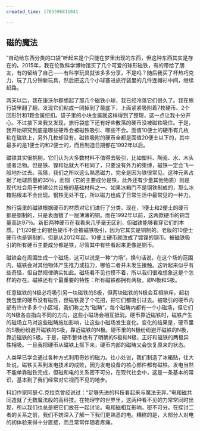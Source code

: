 ```yaml
---
created_time: 1705596811841

---
```

   

## 磁的魔法

“自动给东西分类的口袋”听起来是个只能在梦里出现的东西，但这种东西其实是存在的。2015年，我在伦敦科学博物馆买了几个可爱的球形磁铁，有的带给了朋友，有的留给了自己——有科学玩具就该多多分享，不是吗？随后我买了杯热巧克力，玩了几分钟新玩具，然后把这几个小球塞进旅行袋里的几件连帽衫中间，继续赶路。

两天以后，我在康沃尔郡想起了那几个磁铁小球，我已经冷落它们很久了。我在旅行袋里翻了翻，发现它们粘成一团掉到了最底下，上面紧紧吸附着7枚硬币、2个回形针和1颗金属纽扣。袋子里的小块金属就这样得到了整理，这一点让我十分开心。不过接下来我又发现，旅行袋底下还有好些散落的硬币没被磁铁吸住。于是，我开始研究到底是哪些硬币会被磁铁吸引、哪些不会。面值10便士的硬币有几枚粘在磁铁上，另外几枚却没有。磁铁吸附的硬币全都是面值20便士以下的，其中最多的是1便士的和2便士的，而且制造日期都在1992年以后。

磁铁其实很挑剔，它们认为大多数材料不值得去吸引，比如塑料、陶瓷、水、木头或者活物。但是铁、镍和钴就大不相同了，只要没有外力的束缚，磁铁一定会飞一般地扑过去。我猜，我们之所以这么熟悉磁力，完全是因为铁很常见。这种元素占据了地球质量的35％，而钢（它的主要成分是铁，此外还有少量其他物质）则是现代社会用于修建公共设施的基础材料之一。如果冰箱门不是钢铁制成的，那么冰箱贴根本不会出现。钢铁无处不在，所以磁力也成了日常生活中最常见的一种力。

旅行袋里的磁铁根据硬币的材质对它们进行了分类。现在，1便士和2便士的硬币都是钢制的，只是表面镀了一层薄薄的铜。而在1992年以前，这两款硬币的铜含量高达97％。新旧两种硬币在我看来几乎毫无区别，但磁铁能够看穿它们的本质。[^1]20便士的银色硬币不会被磁铁吸引，因为它其实是铜制的。老版的10便士硬币也是铜制的，但是从2012年起，10便士硬币就改成了镀镍的钢币。被磁铁吸引的所有硬币主要成分都是铁，尽管其中有些看起来更像是铜币。

磁铁会在周围生成一个磁场，这可以说是一种“力场”。换句话说，在这个场的范围内，磁铁会对其他物体产生推力或拉力，哪怕二者并未发生接触。这听起来似乎有些奇怪，但自然规律确实如此。磁场看不见也摸不着，所以我们很难想象这是个怎样的存在。磁铁还有个最重要的特性：所有磁铁都拥有两极，即N极和S极。

任意磁铁的N极必将吸引另一块磁铁的S极，但两块磁铁的N极会互相排斥。起初我包里的硬币没有磁性，但磁铁耍了个花招，把它们都吸引过去。被吸引的硬币内部有许许多多个小区域，我们称之为“磁畴”。每个磁畴内都有一个小磁场，但它们的N极各自指向不同的方向，这些小磁场会相互抵消。硬币靠近磁铁时，磁铁产生的磁场立马对这些磁畴施加影响，让这些小磁场发生变化。变化的结果是，硬币里的S极纷纷避开磁铁的S极，靠近磁铁的N极。硬币里的N极纷纷避开磁铁的N极，靠近磁铁的S极。于是，硬币整体也有了明确的S极和N极，正好和磁铁的两极异性相吸。一旦我把硬币从磁铁上抠下来，硬币内部的磁畴又会恢复原来的状态。

人类早已学会通过各种方式利用奇妙的磁力。往小处说，我们制造了冰箱贴，往大处说，磁铁关系到发电技术的成败，因为发电设备的核心部件都有磁铁。发电当然不能单靠磁铁完成，但磁和电的关系密不可分，在现代社会中，这是一条基本的常识，基本到了我们经常对它视而不见的地步。

科幻作家阿瑟·C.克拉克曾经说过：“足够先进的科技看起来与魔法无异。”电和磁共同造就了无数魔法般的高科技。在物理学的世界里，这两种看不见的力常常同时出现，所以我们也总是把它们放在一起讨论。电和磁相互影响，密不可分。在探讨二者的关系之前，我们不妨深入了解一下我们更熟悉的电。糟糕的是，大部分人对电的初体验来得十分直接，而且常常伴随着疼痛。